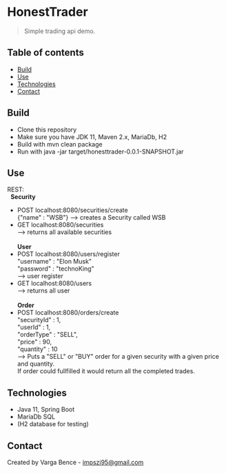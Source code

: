 # HonestTrader
> Simple trading api demo.

## Table of contents
* [Build](#build)
* [Use](#use)
* [Technologies](#technologies)
* [Contact](#contact)

## Build
* Clone this repository
* Make sure you have JDK 11, Maven 2.x, MariaDb, H2
* Build with mvn clean package
* Run with java -jar target/honesttrader-0.0.1-SNAPSHOT.jar

## Use
REST: <br>
  &nbsp;&nbsp;**Security**
* POST localhost:8080/securities/create <br>
    {"name" : "WSB"} --> creates a Security called WSB <br>
* GET localhost:8080/securities <br>
    --> returns all available securities <br><br>
**User**
* POST localhost:8080/users/register <br>
    "username" : "Elon Musk"<br>
    "password" : "technoKing" <br> 
    --> user register <br>
* GET localhost:8080/users <br>
    --> returns all user <br><br>
**Order**
* POST localhost:8080/orders/create <br>
        "securityId" : 1,<br>
	"userId" : 1,<br>
	"orderType" : "SELL",<br>
	"price" : 90,<br>
	"quantity" : 10<br>
    --> Puts a "SELL" or "BUY" order for a given security with a given price and quantity.<br>
If order could fullfilled it would return all the completed trades.<br>

## Technologies
* Java 11, Spring Boot
* MariaDb SQL
* (H2 database for testing)

## Contact
Created by Varga Bence - impszi95@gmail.com <br />
